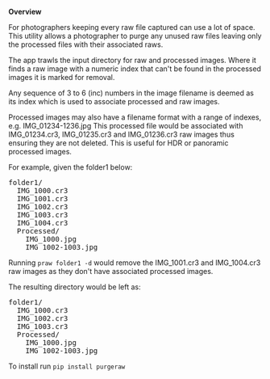 **Overview**

For photographers keeping every raw file captured can use a lot of space.  
This utility allows a photographer to purge any unused raw files leaving 
only the processed files with their associated raws.

The app trawls the input directory for raw and processed images.
Where it finds a raw image with a numeric index that can't be
found in the processed images it is marked for removal.

Any sequence of 3 to 6 (inc) numbers in the image filename is deemed as its index which is used
to associate processed and raw images.

Processed images may also have a filename format with a range of indexes, e.g. IMG_01234-1236.jpg
This processed file would be associated with IMG_01234.cr3, IMG_01235.cr3 and IMG_01236.cr3 raw images
thus ensuring they are not deleted. This is useful for HDR or panoramic processed images.

For example, given the folder1 below:

<pre>
folder1/
  IMG_1000.cr3
  IMG_1001.cr3
  IMG_1002.cr3
  IMG_1003.cr3
  IMG_1004.cr3
  Processed/
    IMG_1000.jpg
    IMG_1002-1003.jpg
</pre>

Running `praw folder1 -d` would remove the IMG_1001.cr3 and 
IMG_1004.cr3 raw images as they don't have associated processed images.

The resulting directory would be left as:
<pre>
folder1/
  IMG_1000.cr3
  IMG_1002.cr3
  IMG_1003.cr3
  Processed/
    IMG_1000.jpg
    IMG_1002-1003.jpg
</pre>

To install run `pip install purgeraw`
